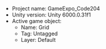 <!-- UNITY CODE ASSIST INSTRUCTIONS START -->
- Project name: GameExpo_Code204
- Unity version: Unity 6000.0.31f1
- Active game object:
  - Name: Grid
  - Tag: Untagged
  - Layer: Default
<!-- UNITY CODE ASSIST INSTRUCTIONS END -->